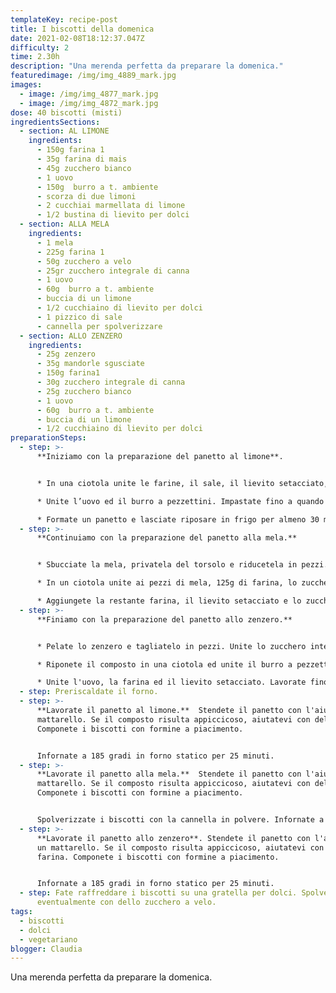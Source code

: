 ```yaml
---
templateKey: recipe-post
title: I biscotti della domenica
date: 2021-02-08T18:12:37.047Z
difficulty: 2
time: 2.30h
description: "Una merenda perfetta da preparare la domenica."
featuredimage: /img/img_4889_mark.jpg
images:
  - image: /img/img_4877_mark.jpg
  - image: /img/img_4872_mark.jpg
dose: 40 biscotti (misti)
ingredientsSections:
  - section: AL LIMONE
    ingredients:
      - 150g farina 1
      - 35g farina di mais
      - 45g zucchero bianco
      - 1 uovo
      - 150g  burro a t. ambiente
      - scorza di due limoni
      - 2 cucchiai marmellata di limone
      - 1/2 bustina di lievito per dolci
  - section: ALLA MELA
    ingredients:
      - 1 mela
      - 225g farina 1
      - 50g zucchero a velo
      - 25gr zucchero integrale di canna
      - 1 uovo
      - 60g  burro a t. ambiente
      - buccia di un limone
      - 1/2 cucchiaino di lievito per dolci
      - 1 pizzico di sale
      - cannella per spolverizzare
  - section: ALLO ZENZERO
    ingredients:
      - 25g zenzero
      - 35g mandorle sgusciate
      - 150g farina1
      - 30g zucchero integrale di canna
      - 25g zucchero bianco
      - 1 uovo
      - 60g  burro a t. ambiente
      - buccia di un limone
      - 1/2 cucchiaino di lievito per dolci
preparationSteps:
  - step: >-
      **Iniziamo con la preparazione del panetto al limone**.


      * In una ciotola unite le farine, il sale, il lievito setacciato, lo zucchero e la scorza grattugiata dei limoni. Aggiungete la marmellata di limone e mescolate.

      * Unite l’uovo ed il burro a pezzettini. Impastate fino a quando il burro non si sarà sciolto con il calore delle mani.

      * Formate un panetto e lasciate riposare in frigo per almeno 30 minuti.
  - step: >-
      **Continuiamo con la preparazione del panetto alla mela.**


      * Sbucciate la mela, privatela del torsolo e riducetela in pezzi.

      * In un ciotola unite ai pezzi di mela, 125g di farina, lo zucchero a velo, il sale, la buccia di limone, il burro tagliato a pezzetti. Mescolate. Aggiungete l'uovo. Impastate con le mani.

      * Aggiungete la restante farina, il lievito setacciato e lo zucchero di canna.   Impastate fino ad ottenere un panetto omogeneo.  Riponete in frigo a riposo per almeno 30 minuti.
  - step: >-
      **Finiamo con la preparazione del panetto allo zenzero.**


      * Pelate lo zenzero e tagliatelo in pezzi. Unite lo zucchero integrale e le mandorle sgusciate allo zenzero in un mixer. Frullate.

      * Riponete il composto in una ciotola ed unite il burro a pezzettini, la scorza di limone e lo zucchero bianco. Impastate cercando di sgretolare il burro con il calore delle mani.

      * Unite l'uovo, la farina ed il lievito setacciato. Lavorate fino ad ottenere un panetto omogeneo.  Riponete in frigo a riposo per almeno 30 minuti.
  - step: Preriscaldate il forno.
  - step: >-
      **Lavorate il panetto al limone.**  Stendete il panetto con l'aiuto di un
      mattarello. Se il composto risulta appiccicoso, aiutatevi con della farina.
      Componete i biscotti con formine a piacimento.


      Infornate a 185 gradi in forno statico per 25 minuti.
  - step: >-
      **Lavorate il panetto alla mela.**  Stendete il panetto con l'aiuto di un
      mattarello. Se il composto risulta appiccicoso, aiutatevi con della farina.
      Componete i biscotti con formine a piacimento.


      Spolverizzate i biscotti con la cannella in polvere. Infornate a 180 gradi in forno statico per 20 minuti.
  - step: >-
      **Lavorate il panetto allo zenzero**. Stendete il panetto con l'aiuto di
      un mattarello. Se il composto risulta appiccicoso, aiutatevi con della
      farina. Componete i biscotti con formine a piacimento.


      Infornate a 185 gradi in forno statico per 25 minuti.
  - step: Fate raffreddare i biscotti su una gratella per dolci. Spolverizzate
      eventualmente con dello zucchero a velo.
tags:
  - biscotti
  - dolci
  - vegetariano
blogger: Claudia
---
```

Una merenda perfetta da preparare la domenica.